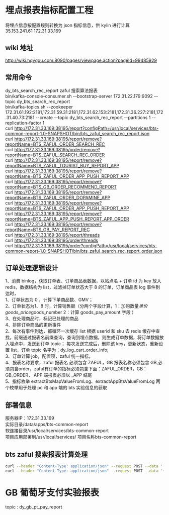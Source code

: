 # 埋点报表指标配置工程
将埋点信息按配置规则转换为 json 指标信息，供 kylin 进行计算
<br>
35.153.241.61   172.31.33.169
## wiki 地址
http://wiki.hqygou.com:8090/pages/viewpage.action?pageId=99485929 
## 常用命令
dy_bts_search_rec_report zaful 搜索算法报表<br>
bin/kafka-console-consumer.sh --bootstrap-server 172.31.22.179:9092 --topic dy_bts_search_rec_report <br>
bin/kafka-topics.sh --zookeeper 172.31.61.192:2181,172.31.59.31:2181,172.31.62.153:2181,172.31.36.227:2181,172.31.40.73:2181 --create --topic dy_bts_search_rec_report --partitions 1 --replication-factor 1<br>
curl http://172.31.33.169:38195/report?configPath=/usr/local/services/bts-common-report-1.0-SNAPSHOT/bin/bts_zaful_search_rec_report.json <br>
curl http://172.31.33.169:38195/report/remove?reportName=BTS_ZAFUL_ORDER_SEARCH_REC <br>
curl http://172.31.33.169:38195/order/remove?reportName=BTS_ZAFUL_SEARCH_REC_ORDER <br>
curl http://172.31.33.169:38195/report/remove?reportName=BTS_ZAFUL_TOURIST_BUY_REPORT_APP <br>
curl http://172.31.33.169:38195/report/remove?reportName=BTS_ZAFUL_ORDER_APP_PUSH_REPORT_APP <br>
curl http://172.31.33.169:38195/report/remove?reportName=BTS_GB_ORDER_RECOMMEND_REPORT <br>
curl http://172.31.33.169:38195/report/remove?reportName=BTS_ZAFUL_ORDER_DOPAMINE_APP <br>
curl http://172.31.33.169:38195/report/remove?reportName=BTS_ZAFUL_ORDER_APP_PUSH_REPORT_APP <br>
curl http://172.31.33.169:38195/report/remove?reportName=BTS_ZAFUL_APP_PUSH_REPORT_APP_ORDER <br>
curl http://172.31.33.169:38195/report/remove?reportName=BTS_GB_PAY_REPORT_REC <br>
curl http://172.31.33.169:38195/report/threads <br>
curl http://172.31.33.169:38195/order/threads <br>
curl http://172.31.33.169:38195/order?configPath=/usr/local/services/bts-common-report-1.0-SNAPSHOT/bin/bts_zaful_search_rec_report_order.json <br>
## 订单处理逻辑设计
1、消费 binlog，获取订单表、订单商品表数据，以站点名 + 订单 id 为 key 放入 redis，数据结构为 list，过滤掉订单状态大于 8 的订单，订单商品表 log 事件到达时，<br>
   1、订单状态为 0 ，计算下单商品数、GMV；<br>
   2、订单状态为1、8 时，计算销售额（分两个字段计算，1：加购数量*单价 goods_price*goods_number 2：计算 goods_pay_amount 字段 ）<br>
   3、在处理商品时，标记已处理的商品 <br>
   4、排除订单商品的更新事件 <br>
2、每次有事件到达，都循环一次缓存 list 根据 userid 和 sku 去 redis 缓存中查找，前缀通过报表名前缀查询，查询到埋点数据，则生成订单数据，将订单数据放入埋点中，发送到订单 topic；
   每次发送完成后，删除该 key，更新状态，重新设置 list，订单 topic 名字为：dy_log_cart_order_info; <br>
3、订单计算 job，配置项，zaful 统一指标，<br>
4、报表名称要求，zaful 报表名 必须包含 ZAFUL，GB 报表名称必须包含 GB,必须包含order，zaful有订单的指标必须包含下面：ZAFUL_ORDER，GB：GB_ORDER， APP 端报表必须以 _APP 结尾<br>
5、指标枚举 extractBtsMapValueFromLog、extractAppBtsValueFromLog 两个枚举用于处理 pc 和 app 端的 bts 实验信息的获取
## 部署信息
服务器IP：172.31.33.169 <br>
实际目录/data/apps/bts-common-report <br>
软连接目录/usr/local/services/bts-common-report <br>
项目应用部署到/usr/local/services/ 项目名称bts-common-report <br>
## bts zaful 搜索报表计算处理
```bash
curl --header "Content-Type: application/json" --request POST --data '{"globaleFilter":true,"globaleJsonFilters":[{"jsonPath":"$.glb_bts","valueFilter":null,"filterRule":"not_null"},{"jsonPath":"$.glb_d","valueFilter":"10013","filterRule":"equals"}],"valueEnum":null,"reportName":"BTS_ZAFUL_ORDER_SEARCH_REC","description":"zaful 搜索算法 ab 测试报表取数指标配置","reportFromKafka":{"fromStartOffset":false,"bootstrapServers":"172.31.35.194:9092,172.31.50.250:9092,172.31.63.112:9092","bootstrapGroupId":"dy_bts_search_rec_report","dataSourceTopic":"glbg-analitic","reportStrapServers":"172.31.35.194:9092,172.31.50.250:9092,172.31.63.112:9092","reportDataTopic":"dy_bts_search_rec_report"},"reportQuotaFieldConfigs":[{"quotaFieldName":"specimen","defaultValue":"_skip","extractValueJsonPath":"$.glb_od","jsonLogFilters":[{"jsonPath":"$.glb_plf","valueFilter":"pc","filterRule":"equals"},{"jsonPath":"$.glb_t","valueFilter":"ie","filterRule":"equals"},{"jsonPath":"$.glb_s","valueFilter":"b02","filterRule":"equals"},{"jsonPath":"$.glb_ubcta","valueFilter":null,"filterRule":"null"},{"jsonPath":"$.glb_filter.sort","valueFilter":"recommend","filterRule":"equals"}],"valueEnum":"quotaStringValueExtractFromLog","cacheData":false,"expireSeconds":1209600},{"quotaFieldName":"search_rec_uv","defaultValue":"_skip","extractValueJsonPath":"$.glb_od","jsonLogFilters":[{"jsonPath":"$.glb_plf","valueFilter":"pc","filterRule":"equals"},{"jsonPath":"$.glb_t","valueFilter":"ie","filterRule":"equals"},{"jsonPath":"$.glb_s","valueFilter":"b02","filterRule":"equals"},{"jsonPath":"$.glb_ubcta","valueFilter":null,"filterRule":"null"},{"jsonPath":"$.glb_filter.sort","valueFilter":"recommend","filterRule":"equals"}],"valueEnum":"quotaStringValueExtractFromLog","cacheData":false,"expireSeconds":1209600},{"quotaFieldName":"search_rec_pv","defaultValue":0,"extractValueJsonPath":"$.glb_od","jsonLogFilters":[{"jsonPath":"$.glb_plf","valueFilter":"pc","filterRule":"equals"},{"jsonPath":"$.glb_t","valueFilter":"ie","filterRule":"equals"},{"jsonPath":"$.glb_s","valueFilter":"b02","filterRule":"equals"},{"jsonPath":"$.glb_ubcta","valueFilter":null,"filterRule":"null"},{"jsonPath":"$.glb_filter.sort","valueFilter":"recommend","filterRule":"equals"}],"valueEnum":"countOneWithFilter","cacheData":false,"expireSeconds":1209600},{"quotaFieldName":"good_exp_uv","defaultValue":"_skip","extractValueJsonPath":"$.glb_od","jsonLogFilters":[{"jsonPath":"$.glb_plf","valueFilter":"pc","filterRule":"equals"},{"jsonPath":"$.glb_t","valueFilter":"ie","filterRule":"equals"},{"jsonPath":"$.glb_s","valueFilter":"b02","filterRule":"equals"},{"jsonPath":"$.glb_filter.sort","valueFilter":"recommend","filterRule":"equals"},{"jsonPath":"$.glb_pm","valueFilter":"mp","filterRule":"equals"}],"valueEnum":"quotaStringValueExtractFromLog","cacheData":false,"expireSeconds":1209600},{"quotaFieldName":"good_exp_pv","defaultValue":0,"extractValueJsonPath":"$.glb_ubcta","jsonLogFilters":[{"jsonPath":"$.glb_plf","valueFilter":"pc","filterRule":"equals"},{"jsonPath":"$.glb_t","valueFilter":"ie","filterRule":"equals"},{"jsonPath":"$.glb_s","valueFilter":"b02","filterRule":"equals"},{"jsonPath":"$.glb_filter.sort","valueFilter":"recommend","filterRule":"equals"},{"jsonPath":"$.glb_pm","valueFilter":"mp","filterRule":"equals"}],"valueEnum":"countListWithFilter","cacheData":false,"expireSeconds":1209600},{"quotaFieldName":"good_cli_pv","defaultValue":0,"extractValueJsonPath":"$.glb_ubcta","jsonLogFilters":[{"jsonPath":"$.glb_s","valueFilter":"b02","filterRule":"equals"},{"jsonPath":"$.glb_plf","valueFilter":"pc","filterRule":"equals"},{"jsonPath":"$.glb_pm","valueFilter":"mp","filterRule":"equals"},{"jsonPath":"$.glb_filter.sort","valueFilter":"recommend","filterRule":"equals"},{"jsonPath":"$.glb_t","valueFilter":"ic","filterRule":"equals"},{"jsonPath":"$.glb_x","valueFilter":"sku,addtobag","filterRule":"contains"},{"jsonPath":"$.glb_ubcta.sckw","valueFilter":null,"filterRule":"not_null"}],"valueEnum":"countOneWithFilter","cacheData":false,"expireSeconds":1209600},{"quotaFieldName":"good_cli_uv","defaultValue":"_skip","extractValueJsonPath":"$.glb_od","jsonLogFilters":[{"jsonPath":"$.glb_s","valueFilter":"b02","filterRule":"equals"},{"jsonPath":"$.glb_plf","valueFilter":"pc","filterRule":"equals"},{"jsonPath":"$.glb_pm","valueFilter":"mp","filterRule":"equals"},{"jsonPath":"$.glb_filter.sort","valueFilter":"recommend","filterRule":"equals"},{"jsonPath":"$.glb_t","valueFilter":"ic","filterRule":"equals"},{"jsonPath":"$.glb_x","valueFilter":"sku,addtobag","filterRule":"contains"},{"jsonPath":"$.glb_ubcta.sckw","valueFilter":null,"filterRule":"not_null"}],"valueEnum":"quotaStringValueExtractFromLog","cacheData":false,"expireSeconds":1209600},{"quotaFieldName":"good_cart_uv","defaultValue":"_skip","extractValueJsonPath":"$.glb_od","jsonLogFilters":[{"jsonPath":"$.glb_plf","valueFilter":"pc","filterRule":"equals"},{"jsonPath":"$.glb_ubcta.sckw","valueFilter":null,"filterRule":"not_null"},{"jsonPath":"$.glb_t","valueFilter":"ic","filterRule":"equals"},{"jsonPath":"$.glb_ubcta.fmd","valueFilter":"mp","filterRule":"equals"},{"jsonPath":"$.glb_ubcta.sort","valueFilter":"recommend","filterRule":"equals"},{"jsonPath":"$.glb_x","valueFilter":"ADT","filterRule":"equals"}],"valueEnum":"quotaStringValueExtractFromLog","cacheData":false,"expireSeconds":1209600},{"quotaFieldName":"good_cart_num","defaultValue":0,"extractValueJsonPath":"$.glb_skuinfo.pam","jsonLogFilters":[{"jsonPath":"$.glb_plf","valueFilter":"pc","filterRule":"equals"},{"jsonPath":"$.glb_ubcta.sckw","valueFilter":null,"filterRule":"not_null"},{"jsonPath":"$.glb_t","valueFilter":"ic","filterRule":"equals"},{"jsonPath":"$.glb_ubcta.fmd","valueFilter":"mp","filterRule":"equals"},{"jsonPath":"$.glb_ubcta.sort","valueFilter":"recommend","filterRule":"equals"},{"jsonPath":"$.glb_x","valueFilter":"ADT","filterRule":"equals"}],"valueEnum":"quotaIntValueExtractFromLog","cacheData":true,"expireSeconds":1209600},{"quotaFieldName":"bts","defaultValue":{"versionid":"_skip","planid":"_skip","bucketid":"_skip"},"extractValueJsonPath":"$.glb_bts","jsonLogFilters":[],"valueEnum":"extractMapValueFromLog","cacheData":false,"expireSeconds":1209600},{"quotaFieldName":"timestamp","defaultValue":0,"extractValueJsonPath":"$.timestamp","jsonLogFilters":[],"valueEnum":"quotaLongValueExtractFromLog","cacheData":false,"expireSeconds":1209600}],"reportDefaultValues":{"bts":{"versionid":"_skip","planid":"_skip","bucketid":"_skip"},"good_cli_uv":"_skip","good_order_num":0,"good_cli_pv":0,"sales_amount":0,"good_cart_num":0,"good_paid_num":0,"good_cart_uv":"_skip","gmv":0,"search_rec_uv":"_skip","good_exp_uv":"_skip","pay_uv":"_skip","specimen":"_skip","search_rec_pv":0,"good_order_uv":"_skip","good_exp_pv":0,"timestamp":0}}' http://172.31.33.169:38195/report/json
curl --header "Content-Type: application/json" --request POST --data '{"globaleFilter":true,"globaleJsonFilters":[{"jsonPath":"$.glb_bts","valueFilter":null,"filterRule":"not_null"},{"jsonPath":"$.glb_d","valueFilter":"10013","filterRule":"equals"},{"jsonPath":"$.glb_ubcta.sort","valueFilter":"recommend","filterRule":"equals"},{"jsonPath":"$.glb_ubcta.fmd","valueFilter":"mp","filterRule":"equals"},{"jsonPath":"$.glb_plf","valueFilter":"pc","filterRule":"equals"},{"jsonPath":"$.glb_ubcta.sckw","valueFilter":null,"filterRule":"not_null"},{"jsonPath":"$.glb_t","valueFilter":"ic","filterRule":"equals"},{"jsonPath":"$.glb_x","valueFilter":"ADT","filterRule":"equals"}],"valueEnum":null,"reportName":"BTS_ZAFUL_SEARCH_REC_ORDER","description":"zaful 搜索算法 ab 测试报表取数指标配置,订单指标","reportFromKafka":{"fromStartOffset":true,"bootstrapServers":"172.31.35.194:9092,172.31.50.250:9092,172.31.63.112:9092","bootstrapGroupId":"dy_bts_zaful_search_rec_order","dataSourceTopic":"dy_log_cart_order_info","reportStrapServers":"172.31.35.194:9092,172.31.50.250:9092,172.31.63.112:9092","reportDataTopic":"dy_bts_search_rec_report"},"reportQuotaFieldConfigs":[{"quotaFieldName":"good_order_num","defaultValue":0,"extractValueJsonPath":"$.db_order_info.goods_num","jsonLogFilters":[{"jsonPath":"$.db_order_info.order_status","valueFilter":"0","filterRule":"equals"},{"jsonPath":"$.db_order_info.order_data","valueFilter":null,"filterRule":"false"}],"valueEnum":"quotaIntValueExtractFromLog","cacheData":false,"expireSeconds":1209600},{"quotaFieldName":"good_order_uv","defaultValue":"_skip","extractValueJsonPath":"$.glb_od","jsonLogFilters":[{"jsonPath":"$.db_order_info.order_status","valueFilter":"0","filterRule":"equals"},{"jsonPath":"$.db_order_info.order_data","valueFilter":null,"filterRule":"false"}],"valueEnum":"quotaStringValueExtractFromLog","cacheData":false,"expireSeconds":1209600},{"quotaFieldName":"gmv","defaultValue":0,"extractValueJsonPath":"$.db_order_info.gmv","jsonLogFilters":[{"jsonPath":"$.db_order_info.order_status","valueFilter":"0","filterRule":"equals"},{"jsonPath":"$.db_order_info.order_data","valueFilter":null,"filterRule":"false"}],"valueEnum":"quotaIntValueExtractFromLog","cacheData":false,"expireSeconds":1209600},{"quotaFieldName":"good_paid_num","defaultValue":0,"extractValueJsonPath":"$.db_order_info.goods_num","jsonLogFilters":[],"valueEnum":"quotaIntValueExtractFromLog","cacheData":false,"expireSeconds":1209600},{"quotaFieldName":"pay_uv","defaultValue":"_skip","extractValueJsonPath":"$.glb_od","jsonLogFilters":[{"jsonPath":"$.db_order_info.order_data","valueFilter":null,"filterRule":"false"},{"jsonPath":"$.db_order_info.order_status","valueFilter":"1,8","filterRule":"or"}],"valueEnum":"quotaStringValueExtractFromLog","cacheData":false,"expireSeconds":1209600},{"quotaFieldName":"sales_amount","defaultValue":0,"extractValueJsonPath":"$.db_order_info.gmv","jsonLogFilters":[{"jsonPath":"$.db_order_info.order_data","valueFilter":null,"filterRule":"false"},{"jsonPath":"$.db_order_info.order_status","valueFilter":"1,8","filterRule":"or"}],"valueEnum":"quotaIntValueExtractFromLog","cacheData":false,"expireSeconds":1209600},{"quotaFieldName":"bts","defaultValue":{"versionid":"_skip","planid":"_skip","bucketid":"_skip"},"extractValueJsonPath":"$.glb_bts","jsonLogFilters":[],"valueEnum":"extractMapValueFromLog","cacheData":false,"expireSeconds":1209600},{"quotaFieldName":"timestamp","defaultValue":0,"extractValueJsonPath":"$.timestamp","jsonLogFilters":[],"valueEnum":"quotaLongValueExtractFromLog","cacheData":false,"expireSeconds":1209600}],"reportDefaultValues":{"bts":{"versionid":"_skip","planid":"_skip","bucketid":"_skip"},"good_cli_uv":"_skip","good_order_num":0,"good_cli_pv":0,"sales_amount":0,"good_cart_num":0,"good_paid_num":0,"good_cart_uv":"_skip","gmv":0,"search_rec_uv":"_skip","good_exp_uv":"_skip","pay_uv":"_skip","specimen":"_skip","search_rec_pv":0,"good_order_uv":"_skip","good_exp_pv":0,"timestamp":0}}' http://172.31.33.169:38195/order/json
```

# GB 葡萄牙支付实验报表
topic : dy_gb_pt_pay_report <br>
